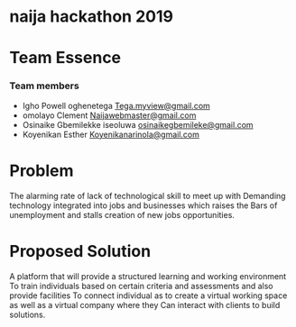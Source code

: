 # naija hackathon 2019
# Team Essence
### Team members
- Igho Powell oghenetega 
Tega.myview@gmail.com
- omolayo Clement
Naijawebmaster@gmail.com
- Osinaike Gbemilekke iseoluwa
osinaikegbemileke@gmail.com
- Koyenikan Esther
Koyenikanarinola@gmail.com
# Problem
The alarming rate of lack of technological skill to meet up with 
Demanding technology integrated into jobs and businesses which raises the 
Bars of unemployment and stalls creation of new jobs opportunities.
# Proposed Solution
A platform that will provide a structured learning and working environment 
To train individuals based on certain criteria and assessments and also provide facilities 
To connect individual as to create a virtual working space as well as a virtual company where they 
Can interact with clients to build solutions. 
